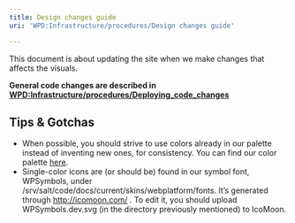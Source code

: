 ```yaml
---
title: Design changes guide
uri: 'WPD:Infrastructure/procedures/Design changes guide'

---
```

This document is about updating the site when we make changes that affects the visuals.

**General code changes are described in [WPD:Infrastructure/procedures/Deploying\_code\_changes](/WPD:Infrastructure/procedures/Deploying_code_changes)**

## <span>Tips & Gotchas</span>

-   When possible, you should strive to use colors already in our palette instead of inventing new ones, for consistency. You can find our color palette [here](http://docs.webplatform.org/wiki/WPD:Design#Colors).
-   Single-color icons are (or should be) found in our symbol font, WPSymbols, under /srv/salt/code/docs/current/skins/webplatform/fonts. It’s generated through <http://icomoon.com/> . To edit it, you should upload WPSymbols.dev.svg (in the directory previously mentioned) to IcoMoon.
